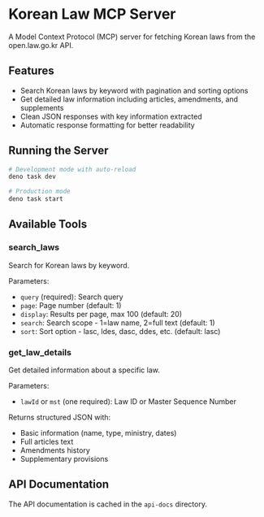 # Korean Law MCP Server

A Model Context Protocol (MCP) server for fetching Korean laws from the open.law.go.kr API.

## Features

- Search Korean laws by keyword with pagination and sorting options
- Get detailed law information including articles, amendments, and supplements
- Clean JSON responses with key information extracted
- Automatic response formatting for better readability

## Running the Server

```bash
# Development mode with auto-reload
deno task dev

# Production mode
deno task start
```

## Available Tools

### search_laws
Search for Korean laws by keyword.

Parameters:
- `query` (required): Search query
- `page`: Page number (default: 1)
- `display`: Results per page, max 100 (default: 20)
- `search`: Search scope - 1=law name, 2=full text (default: 1)
- `sort`: Sort option - lasc, ldes, dasc, ddes, etc. (default: lasc)

### get_law_details
Get detailed information about a specific law.

Parameters:
- `lawId` or `mst` (one required): Law ID or Master Sequence Number

Returns structured JSON with:
- Basic information (name, type, ministry, dates)
- Full articles text
- Amendments history
- Supplementary provisions

## API Documentation

The API documentation is cached in the `api-docs` directory.